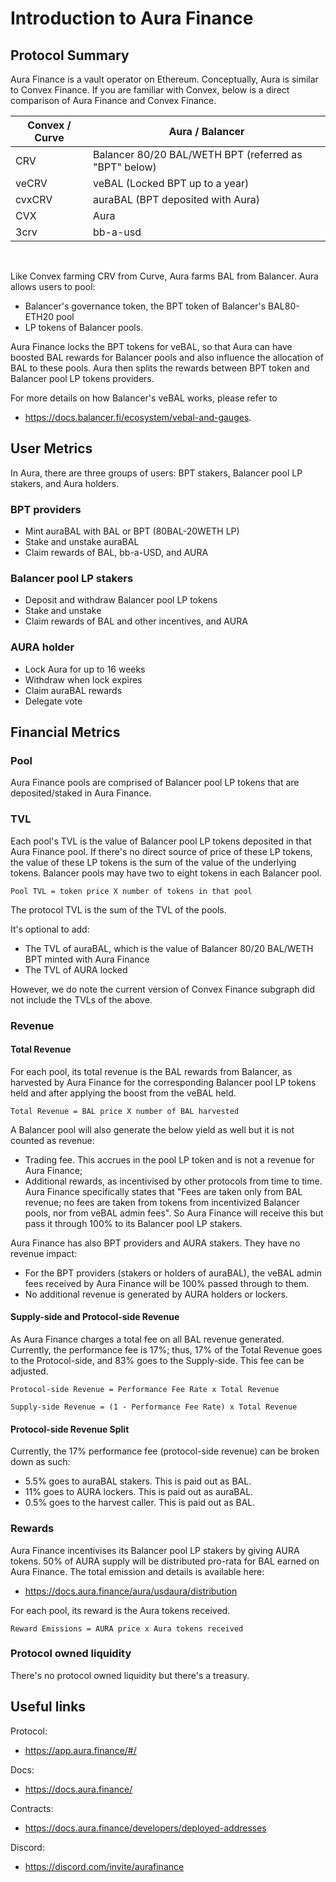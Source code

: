 # Introduction to Aura Finance

## Protocol Summary

Aura Finance is a vault operator on Ethereum. Conceptually, Aura is similar to Convex Finance. If you are familiar with Convex, below is a direct comparison of Aura Finance and Convex Finance.

| Convex / Curve | Aura / Balancer                                       |
| -------------- | ----------------------------------------------------- |
| CRV            | Balancer 80/20 BAL/WETH BPT (referred as "BPT" below) |
| veCRV          | veBAL (Locked BPT up to a year)                       |
| cvxCRV         | auraBAL (BPT deposited with Aura)                     |
| CVX            | Aura                                                  |
| 3crv           | bb-a-usd                                              |

<br>

Like Convex farming CRV from Curve, Aura farms BAL from Balancer. Aura allows users to pool:

- Balancer's governance token, the BPT token of Balancer's BAL80-ETH20 pool
- LP tokens of Balancer pools.

Aura Finance locks the BPT tokens for veBAL, so that Aura can have boosted BAL rewards for Balancer pools and also influence the allocation of BAL to these pools. Aura then splits the rewards between BPT token and Balancer pool LP tokens providers.

For more details on how Balancer's veBAL works, please refer to

- https://docs.balancer.fi/ecosystem/vebal-and-gauges.

## User Metrics

In Aura, there are three groups of users: BPT stakers, Balancer pool LP stakers, and Aura holders.

### BPT providers

- Mint auraBAL with BAL or BPT (80BAL-20WETH LP)
- Stake and unstake auraBAL
- Claim rewards of BAL, bb-a-USD, and AURA

### Balancer pool LP stakers

- Deposit and withdraw Balancer pool LP tokens
- Stake and unstake
- Claim rewards of BAL and other incentives, and AURA

### AURA holder

- Lock Aura for up to 16 weeks
- Withdraw when lock expires
- Claim auraBAL rewards
- Delegate vote

## Financial Metrics

### Pool

Aura Finance pools are comprised of Balancer pool LP tokens that are deposited/staked in Aura Finance.

### TVL

Each pool's TVL is the value of Balancer pool LP tokens deposited in that Aura Finance pool. If there's no direct source of price of these LP tokens, the value of these LP tokens is the sum of the value of the underlying tokens. Balancer pools may have two to eight tokens in each Balancer pool.

`Pool TVL = token price X number of tokens in that pool`

The protocol TVL is the sum of the TVL of the pools.

It's optional to add:

- The TVL of auraBAL, which is the value of Balancer 80/20 BAL/WETH BPT minted with Aura Finance
- The TVL of AURA locked

However, we do note the current version of Convex Finance subgraph did not include the TVLs of the above.

### Revenue

#### Total Revenue

For each pool, its total revenue is the BAL rewards from Balancer, as harvested by Aura Finance for the corresponding Balancer pool LP tokens held and after applying the boost from the veBAL held.

`Total Revenue = BAL price X number of BAL harvested`

A Balancer pool will also generate the below yield as well but it is not counted as revenue:

- Trading fee. This accrues in the pool LP token and is not a revenue for Aura Finance;
- Additional rewards, as incentivised by other protocols from time to time. Aura Finance specifically states that "Fees are taken only from BAL revenue; no fees are taken from tokens from incentivized Balancer pools, nor from veBAL admin fees". So Aura Finance will receive this but pass it through 100% to its Balancer pool LP stakers.

Aura Finance has also BPT providers and AURA stakers. They have no revenue impact:

- For the BPT providers (stakers or holders of auraBAL), the veBAL admin fees received by Aura Finance will be 100% passed through to them.
- No additional revenue is generated by AURA holders or lockers.

#### Supply-side and Protocol-side Revenue

As Aura Finance charges a total fee on all BAL revenue generated. Currently, the performance fee is 17%; thus, 17% of the Total Revenue goes to the Protocol-side, and 83% goes to the Supply-side. This fee can be adjusted.

`Protocol-side Revenue = Performance Fee Rate x Total Revenue`

`Supply-side Revenue = (1 - Performance Fee Rate) x Total Revenue`

#### Protocol-side Revenue Split

Currently, the 17% performance fee (protocol-side revenue) can be broken down as such:

- 5.5% goes to auraBAL stakers. This is paid out as BAL.
- 11% goes to AURA lockers. This is paid out as auraBAL.
- 0.5% goes to the harvest caller. This is paid out as BAL.

### Rewards

Aura Finance incentivises its Balancer pool LP stakers by giving AURA tokens. 50% of AURA supply will be distributed pro-rata for BAL earned on Aura Finance. The total emission and details is available here:

- https://docs.aura.finance/aura/usdaura/distribution

For each pool, its reward is the Aura tokens received.

`Reward Emissions = AURA price x Aura tokens received`

### Protocol owned liquidity

There's no protocol owned liquidity but there's a treasury.

## Useful links

Protocol:

- https://app.aura.finance/#/

Docs:

- https://docs.aura.finance/

Contracts:

- https://docs.aura.finance/developers/deployed-addresses

Discord:

- https://discord.com/invite/aurafinance
